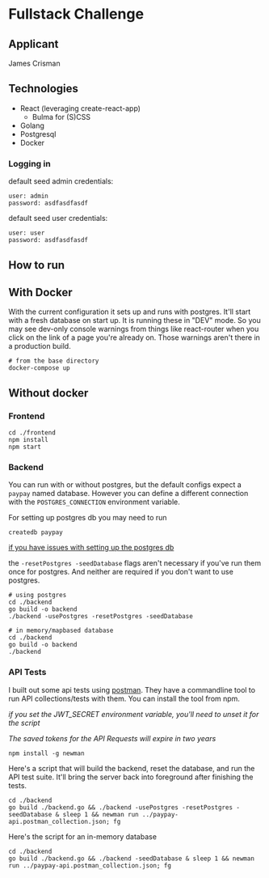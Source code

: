 # Fullstack Challenge

## Applicant

James Crisman

## Technologies

- React (leveraging create-react-app)
  - Bulma for (S)CSS
- Golang
- Postgresql
- Docker

### Logging in

default seed admin credentials:
```
user: admin
password: asdfasdfasdf
```
default seed user credentials:
```
user: user
password: asdfasdfasdf
```

## How to run

## With Docker

With the current configuration it sets up and runs with postgres. It'll start with a fresh database on start up. It is running these in "DEV" mode. So you may see dev-only console warnings from things like react-router when you click on the link of a page you're already on. Those warnings aren't there in a production build.

```
# from the base directory
docker-compose up
```

## Without docker

### Frontend

```
cd ./frontend
npm install
npm start
```

### Backend

You can run with or without postgres, but the default configs expect a `paypay` named database. However you can define a different connection with the `POSTGRES_CONNECTION` environment variable.

For setting up postgres db you may need to run

```
createdb paypay
```

[if you have issues with setting up the postgres db](https://www.postgresql.org/docs/10/tutorial-createdb.html)

the `-resetPostgres -seedDatabase` flags aren't necessary if you've run them once for postgres. And neither are required if you don't want to use postgres.

```
# using postgres
cd ./backend
go build -o backend
./backend -usePostgres -resetPostgres -seedDatabase
```

```
# in memory/mapbased database
cd ./backend
go build -o backend
./backend
```

### API Tests

I built out some api tests using [postman](https://www.getpostman.com/). They have a commandline tool to run API collections/tests with them. You can install the tool from npm.

*if you set the JWT_SECRET environment variable, you'll need to unset it for the script*

*The saved tokens for the API Requests will expire in two years*

```
npm install -g newman
```

Here's a script that will build the backend, reset the database, and run the API test suite. It'll bring the server back into foreground after finishing the tests.

```
cd ./backend
go build ./backend.go && ./backend -usePostgres -resetPostgres -seedDatabase & sleep 1 && newman run ../paypay-api.postman_collection.json; fg
```

Here's the script for an in-memory database

```
cd ./backend
go build ./backend.go && ./backend -seedDatabase & sleep 1 && newman run ../paypay-api.postman_collection.json; fg
```